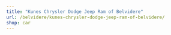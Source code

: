 ```yaml
---
title: "Kunes Chrysler Dodge Jeep Ram of Belvidere"
url: /belvidere/kunes-chrysler-dodge-jeep-ram-of-belvidere/
shop: car
---
```

